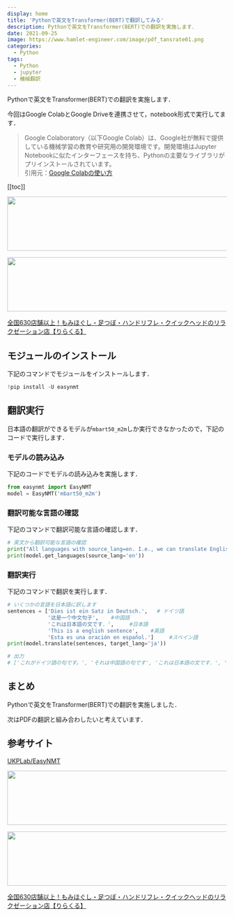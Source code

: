 ```yaml
---
display: home
title: 'Pythonで英文をTransformer(BERT)で翻訳してみる'
description: Pythonで英文をTransformer(BERT)での翻訳を実施します．
date: 2021-09-25
image: https://www.hamlet-engineer.com/image/pdf_tansrate01.png
categories: 
  - Python
tags:
  - Python
  - jupyter
  - 機械翻訳
---
```

<!-- https://www.hamlet-engineer.com -->
Pythonで英文をTransformer(BERT)での翻訳を実施します．<br>

<!-- more -->

今回はGoogle ColabとGoogle Driveを連携させて，notebook形式で実行してます．<br>

<ClientOnly>
  <CallInArticleAdsense />
</ClientOnly>

> Google Colaboratory（以下Google Colab）は、Google社が無料で提供している機械学習の教育や研究用の開発環境です。開発環境はJupyter Notebookに似たインターフェースを持ち、Pythonの主要なライブラリがプリインストールされています。<br>
引用元：[Google Colabの使い方](https://interface.cqpub.co.jp/ail01/)

[[toc]]

<!-- お名前.com -->
<a href="https://px.a8.net/svt/ejp?a8mat=3HBXCY+4DRW36+50+2HM5Z5" rel="nofollow"><img border="0" width="1000" height="124" alt="" src="https://www27.a8.net/svt/bgt?aid=210508450265&wid=001&eno=01&mid=s00000000018015052000&mc=1"></a><img border="0" width="1" height="1" src="https://www10.a8.net/0.gif?a8mat=3HBXCY+4DRW36+50+2HM5Z5" alt="">

<!-- エックスサーバー株式会社 -->
<a href="https://px.a8.net/svt/ejp?a8mat=3HIN6N+3YAMCY+CO4+6BMG1" rel="nofollow"><img border="0" width="1000" height="124" alt="" src="https://www23.a8.net/svt/bgt?aid=210821855239&wid=001&eno=01&mid=s00000001642001062000&mc=1"></a><img border="0" width="1" height="1" src="https://www17.a8.net/0.gif?a8mat=3HIN6N+3YAMCY+CO4+6BMG1" alt="">

<!-- りらくる -->
<a href="https://px.a8.net/svt/ejp?a8mat=3HIN6N+7FBNEA+4AQ0+5YJRM" rel="nofollow">全国630店舗以上！もみほぐし・足つぼ・ハンドリフレ・クイックヘッドのリラクゼーション店【りらくる】</a><img border="0" width="1" height="1" src="https://www15.a8.net/0.gif?a8mat=3HIN6N+7FBNEA+4AQ0+5YJRM" alt="">


## モジュールのインストール
下記のコマンドでモジュールをインストールします．

```python
!pip install -U easynmt
```

## 翻訳実行
日本語の翻訳ができるモデルが`mbart50_m2m`しか実行できなかったので，下記のコードで実行します．

### モデルの読み込み
下記のコードでモデルの読み込みを実施します．

```python
from easynmt import EasyNMT
model = EasyNMT('mbart50_m2m')
```

### 翻訳可能な言語の確認
下記のコマンドで翻訳可能な言語の確認します．

```python
# 英文から翻訳可能な言語の確認
print("All languages with source_lang=en. I.e., we can translate English (en) to these languages.")
print(model.get_languages(source_lang='en'))
```

### 翻訳実行
下記のコマンドで翻訳を実行します．

```python
# いくつかの言語を日本語に訳します
sentences = ['Dies ist ein Satz in Deutsch.',   # ドイツ語
             '这是一个中文句子',    #中国語
             'これは日本語の文です．',     #日本語
             'This is a english sentence',    #英語
             'Esta es una oración en español.']     #スペイン語
print(model.translate(sentences, target_lang='ja'))

# 出力
# ['これがドイツ語の句です。', 'それは中国語の句です', 'これは日本語の文です．', 'これは英語の文です', 'これが、スペイン語の言葉です。']
```

## まとめ
Pythonで英文をTransformer(BERT)での翻訳を実施しました．

次はPDFの翻訳と組み合わしたいと考えています．


## 参考サイト
[UKPLab/EasyNMT](https://github.com/UKPLab/EasyNMT)


<!-- お名前.com -->
<a href="https://px.a8.net/svt/ejp?a8mat=3HBXCY+4DRW36+50+2HM5Z5" rel="nofollow"><img border="0" width="1000" height="124" alt="" src="https://www27.a8.net/svt/bgt?aid=210508450265&wid=001&eno=01&mid=s00000000018015052000&mc=1"></a><img border="0" width="1" height="1" src="https://www10.a8.net/0.gif?a8mat=3HBXCY+4DRW36+50+2HM5Z5" alt="">

<!-- エックスサーバー株式会社 -->
<a href="https://px.a8.net/svt/ejp?a8mat=3HIN6N+3YAMCY+CO4+6BMG1" rel="nofollow"><img border="0" width="1000" height="124" alt="" src="https://www23.a8.net/svt/bgt?aid=210821855239&wid=001&eno=01&mid=s00000001642001062000&mc=1"></a><img border="0" width="1" height="1" src="https://www17.a8.net/0.gif?a8mat=3HIN6N+3YAMCY+CO4+6BMG1" alt="">

<!-- りらくる -->
<a href="https://px.a8.net/svt/ejp?a8mat=3HIN6N+7FBNEA+4AQ0+5YJRM" rel="nofollow">全国630店舗以上！もみほぐし・足つぼ・ハンドリフレ・クイックヘッドのリラクゼーション店【りらくる】</a><img border="0" width="1" height="1" src="https://www15.a8.net/0.gif?a8mat=3HIN6N+7FBNEA+4AQ0+5YJRM" alt="">

<ClientOnly>
  <CallInArticleAdsense />
</ClientOnly>
